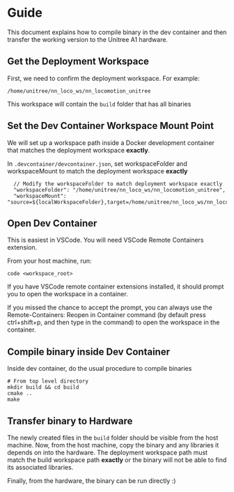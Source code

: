 # Guide

This document explains how to compile binary in the dev container and then transfer the working version to the Unitree A1 hardware. 

## Get the Deployment Workspace

First, we need to confirm the deployment workspace. For example:
```
/home/unitree/nn_loco_ws/nn_locomotion_unitree
```

This workspace will contain the ```build``` folder that has all binaries

## Set the Dev Container Workspace Mount Point

We will set up a workspace path inside a Docker development container that matches the deployment workspace **exactly**. 

In `.devcontainer/devcontainer.json`, set workspaceFolder and workspaceMount to match the deployment workspace **exactly**

```
  // Modify the workspaceFolder to match deployment workspace exactly
  "workspaceFolder": "/home/unitree/nn_loco_ws/nn_locomotion_unitree",
  "workspaceMount": "source=${localWorkspaceFolder},target=/home/unitree/nn_loco_ws/nn_locomotion_unitree,type=bind"
```

## Open Dev Container

This is easiest in VSCode. You will need VSCode Remote Containers extension.

From your host machine, run: 

```
code <workspace_root>
```

If you have VSCode remote container extensions installed, it should prompt you to open the workspace in a container.

If you missed the chance to accept the prompt, you can always use the Remote-Containers: Reopen in Container command (by default press ctrl+shift+p, and then type in the command) to open the workspace in the container.

## Compile binary inside Dev Container

Inside dev container, do the usual procedure to compile binaries 

```
# From top level directory
mkdir build && cd build
cmake ..
make
```

## Transfer binary to Hardware

The newly created files in the ```build``` folder should be visible from the host machine. Now, from the host machine, copy the binary and any libraries it depends on into the hardware. The deployment workspace path must match the build workspace path **exactly** or the binary will not be able to find its associated libraries. 

Finally, from the hardware, the binary can be run directly :)